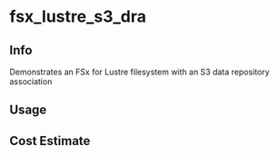 # fsx_lustre_s3_dra

## Info

Demonstrates an FSx for Lustre filesystem with an S3 data repository association

## Usage

## Cost Estimate